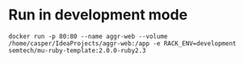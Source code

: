 # Run in development mode
```
docker run -p 80:80 --name aggr-web --volume /home/casper/IdeaProjects/aggr-web:/app -e RACK_ENV=development semtech/mu-ruby-template:2.0.0-ruby2.3
```